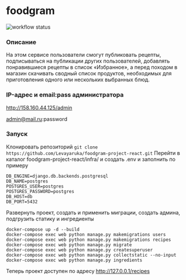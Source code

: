 # foodgram
![workflow status](https://github.com/Levayaruka/foodgram-project-react/actions/workflows/main.yml/badge.svg)
### Описание
На этом сервисе пользователи смогут публиковать рецепты, подписываться на публикации других пользователей, добавлять понравившиеся рецепты в список «Избранное», а перед походом в магазин скачивать сводный список продуктов, необходимых для приготовления одного или нескольких выбранных блюд.
### IP-адрес и email:pass администратора

http://158.160.44.125/admin

admin@mail.ru:password

### Запуск
Клонировать репозиторий
`git clone https://github.com/Levayaruka/foodgram-project-react.git`
Перейти в каталог foodgram-project-react/infra/ и создать .env и заполнить по примеру
```
DB_ENGINE=django.db.backends.postgresql
DB_NAME=postgres
POSTGRES_USER=postgres
POSTGRES_PASSWORD=postgres
DB_HOST=db
DB_PORT=5432
```
Развернуть проект, создать и применить миграции, создать админа, подгрузить статику и ингредиенты
```
docker-compose up -d --build
docker-compose exec web python manage.py makemigrations users
docker-compose exec web python manage.py makemigrations recipes
docker-compose exec web python manage.py migrate
docker-compose exec web python manage.py createsuperuser
docker-compose exec web python manage.py collectstatic --no-input
docker-compose exec web python manage.py ingredients
``` 
Теперь проект доступен по адресу http://127.0.0.1/recipes